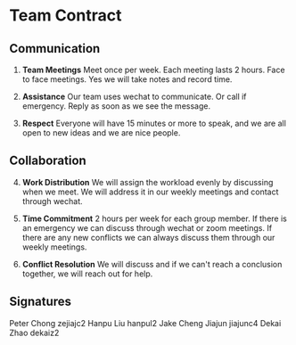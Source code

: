 # Team Contract

## Communication
1. **Team Meetings** 
Meet once per week. Each meeting lasts 2 hours. Face to face meetings. Yes we will take notes and record time.

2. **Assistance** 
Our team uses wechat to communicate. Or call if emergency. Reply as soon as we see the message.

3. **Respect** 
Everyone will have 15 minutes or more to speak, and we are all open to new ideas and we are nice people. 
## Collaboration

4. **Work Distribution** 
We will assign the workload evenly by discussing when we meet. We will address it in our weekly meetings and contact through wechat.

5. **Time Commitment** 
2 hours per week for each group member. If there is an emergency we can discuss through wechat or zoom meetings. If there are any new conflicts we can always discuss them through our weekly meetings.

6. **Conflict Resolution** 
We will discuss and if we can't reach a conclusion together, we will reach out for help. 

## Signatures
Peter Chong zejiajc2
Hanpu Liu hanpul2
Jake Cheng Jiajun jiajunc4
Dekai Zhao dekaiz2
